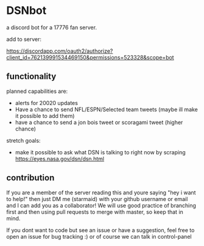 # DSNbot

a discord bot for a 17776 fan server.

add to server: 

https://discordapp.com/oauth2/authorize?client_id=762139991534469150&permissions=523328&scope=bot

## functionality

planned capabilities are:
- alerts for 20020 updates
- Have a chance to send NFL/ESPN/Selected team tweets (maybe ill make it possible to add them)
- have a chance to send a jon bois tweet or scoragami tweet (higher chance)

stretch goals:
- make it possible to ask what DSN is talking to right now by scraping https://eyes.nasa.gov/dsn/dsn.html

## contribution

If you are a member of the server reading this and youre saying "hey i want to help!" then
just DM me (starmaid) with your github username or email and I can add you as a collaborator! 
We will use good practice of branching first and then using pull requests to merge with master,
so keep that in mind.

If you dont want to code but see an issue or have a suggestion, feel free to open an issue for 
bug tracking :) or of course we can talk in control-panel